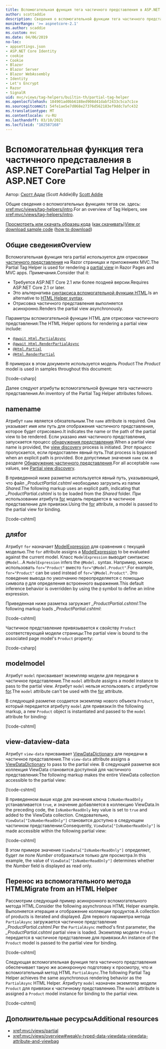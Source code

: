 ```yaml
---
title: Вспомогательная функция тега частичного представления в ASP.NET Core
author: scottaddie
description: Сведения о вспомогательной функции тега частичного представления в ASP.NET и роли каждого из его атрибутов в отрисовке частичного представления.
monikerRange: '>= aspnetcore-2.1'
ms.author: scaddie
ms.custom: mvc
ms.date: 04/06/2019
no-loc:
- appsettings.json
- ASP.NET Core Identity
- cookie
- Cookie
- Blazor
- Blazor Server
- Blazor WebAssembly
- Identity
- Let's Encrypt
- Razor
- SignalR
uid: mvc/views/tag-helpers/builtin-th/partial-tag-helper
ms.openlocfilehash: 184901ad0bb6188ed908d41dabf2433c5ca7c1ce
ms.sourcegitcommit: 54fe1ae5e7d068e27376d562183ef9ddc7afc432
ms.translationtype: MT
ms.contentlocale: ru-RU
ms.lasthandoff: 03/10/2021
ms.locfileid: "102587168"
---
```

# <a name="partial-tag-helper-in-aspnet-core"></a><span data-ttu-id="7691e-103">Вспомогательная функция тега частичного представления в ASP.NET Core</span><span class="sxs-lookup"><span data-stu-id="7691e-103">Partial Tag Helper in ASP.NET Core</span></span>

<span data-ttu-id="7691e-104">Автор: [Скотт Адди](https://github.com/scottaddie) (Scott Addie)</span><span class="sxs-lookup"><span data-stu-id="7691e-104">By [Scott Addie](https://github.com/scottaddie)</span></span>

<span data-ttu-id="7691e-105">Общие сведения о вспомогательных функциях тегов см. здесь: <xref:mvc/views/tag-helpers/intro>.</span><span class="sxs-lookup"><span data-stu-id="7691e-105">For an overview of Tag Helpers, see <xref:mvc/views/tag-helpers/intro>.</span></span>

<span data-ttu-id="7691e-106">[Просмотреть или скачать образец кода](https://github.com/dotnet/AspNetCore.Docs/tree/main/aspnetcore/mvc/views/tag-helpers/built-in/samples) ([как скачивать](xref:index#how-to-download-a-sample))</span><span class="sxs-lookup"><span data-stu-id="7691e-106">[View or download sample code](https://github.com/dotnet/AspNetCore.Docs/tree/main/aspnetcore/mvc/views/tag-helpers/built-in/samples) ([how to download](xref:index#how-to-download-a-sample))</span></span>

## <a name="overview"></a><span data-ttu-id="7691e-107">Общие сведения</span><span class="sxs-lookup"><span data-stu-id="7691e-107">Overview</span></span>

<span data-ttu-id="7691e-108">Вспомогательная функция тега partial используется для отрисовки [частичного представления](xref:mvc/views/partial) на Razor страницах и приложениях MVC.</span><span class="sxs-lookup"><span data-stu-id="7691e-108">The Partial Tag Helper is used for rendering a [partial view](xref:mvc/views/partial) in Razor Pages and MVC apps.</span></span> <span data-ttu-id="7691e-109">Примечания.</span><span class="sxs-lookup"><span data-stu-id="7691e-109">Consider that it:</span></span>

* <span data-ttu-id="7691e-110">Требуется ASP.NET Core 2.1 или более поздней версии.</span><span class="sxs-lookup"><span data-stu-id="7691e-110">Requires ASP.NET Core 2.1 or later.</span></span>
* <span data-ttu-id="7691e-111">Это альтернатива [синтаксиса вспомогательной функции HTML](xref:mvc/views/partial#reference-a-partial-view).</span><span class="sxs-lookup"><span data-stu-id="7691e-111">Is an alternative to [HTML Helper syntax](xref:mvc/views/partial#reference-a-partial-view).</span></span>
* <span data-ttu-id="7691e-112">Отрисовка частичного представления выполняется асинхронно.</span><span class="sxs-lookup"><span data-stu-id="7691e-112">Renders the partial view asynchronously.</span></span>

<span data-ttu-id="7691e-113">Параметры вспомогательной функции HTML для отрисовки частичного представления:</span><span class="sxs-lookup"><span data-stu-id="7691e-113">The HTML Helper options for rendering a partial view include:</span></span>

* [`@await Html.PartialAsync`](/dotnet/api/microsoft.aspnetcore.mvc.rendering.htmlhelperpartialextensions.partialasync)
* [`@await Html.RenderPartialAsync`](/dotnet/api/microsoft.aspnetcore.mvc.rendering.htmlhelperpartialextensions.renderpartialasync)
* [`@Html.Partial`](/dotnet/api/microsoft.aspnetcore.mvc.rendering.htmlhelperpartialextensions.partial)
* [`@Html.RenderPartial`](/dotnet/api/microsoft.aspnetcore.mvc.rendering.htmlhelperpartialextensions.renderpartial)

<span data-ttu-id="7691e-114">В примерах в этом документе используется модель *Product*:</span><span class="sxs-lookup"><span data-stu-id="7691e-114">The *Product* model is used in samples throughout this document:</span></span>

[!code-csharp[](samples/TagHelpersBuiltIn/Models/Product.cs)]

<span data-ttu-id="7691e-115">Далее следуют атрибуты вспомогательной функции тега частичного представления.</span><span class="sxs-lookup"><span data-stu-id="7691e-115">An inventory of the Partial Tag Helper attributes follows.</span></span>

## <a name="name"></a><span data-ttu-id="7691e-116">name</span><span class="sxs-lookup"><span data-stu-id="7691e-116">name</span></span>

<span data-ttu-id="7691e-117">Атрибут `name` является обязательным.</span><span class="sxs-lookup"><span data-stu-id="7691e-117">The `name` attribute is required.</span></span> <span data-ttu-id="7691e-118">Она указывает имя или путь для отображения частичного представления, которое будет отрисовано.</span><span class="sxs-lookup"><span data-stu-id="7691e-118">It indicates the name or the path of the partial view to be rendered.</span></span> <span data-ttu-id="7691e-119">Если указано имя частичного представления, запускается процесс [обнаружения представления](xref:mvc/views/overview#view-discovery).</span><span class="sxs-lookup"><span data-stu-id="7691e-119">When a partial view name is provided, the [view discovery](xref:mvc/views/overview#view-discovery) process is initiated.</span></span> <span data-ttu-id="7691e-120">Этот процесс пропускается, если предоставлен явный путь.</span><span class="sxs-lookup"><span data-stu-id="7691e-120">That process is bypassed when an explicit path is provided.</span></span> <span data-ttu-id="7691e-121">Все допустимые значения `name` см. в разделе [Обнаружение частичного представления](xref:mvc/views/partial#partial-view-discovery).</span><span class="sxs-lookup"><span data-stu-id="7691e-121">For all acceptable `name` values, see [Partial view discovery](xref:mvc/views/partial#partial-view-discovery).</span></span>

<span data-ttu-id="7691e-122">В приведенной ниже разметке используется явный путь, указывающий, что файл *_ProductPartial.cshtml* необходимо загрузить из папки *Shared*.</span><span class="sxs-lookup"><span data-stu-id="7691e-122">The following markup uses an explicit path, indicating that *_ProductPartial.cshtml* is to be loaded from the *Shared* folder.</span></span> <span data-ttu-id="7691e-123">При использовании атрибута [for](#for) модель передается в частичное представление для привязки.</span><span class="sxs-lookup"><span data-stu-id="7691e-123">Using the [for](#for) attribute, a model is passed to the partial view for binding.</span></span>

[!code-cshtml[](samples/TagHelpersBuiltIn/Pages/Product.cshtml?name=snippet_Name)]

## <a name="for"></a><span data-ttu-id="7691e-124">для</span><span class="sxs-lookup"><span data-stu-id="7691e-124">for</span></span>

<span data-ttu-id="7691e-125">Атрибут `for` назначает [ModelExpression](/dotnet/api/microsoft.aspnetcore.mvc.viewfeatures.modelexpression) для сравнения с текущей моделью.</span><span class="sxs-lookup"><span data-stu-id="7691e-125">The `for` attribute assigns a [ModelExpression](/dotnet/api/microsoft.aspnetcore.mvc.viewfeatures.modelexpression) to be evaluated against the current model.</span></span> <span data-ttu-id="7691e-126">Класс `ModelExpression` выводит синтаксис `@Model.`.</span><span class="sxs-lookup"><span data-stu-id="7691e-126">A `ModelExpression` infers the `@Model.` syntax.</span></span> <span data-ttu-id="7691e-127">Например, можно использовать `for="Product"` вместо `for="@Model.Product"`.</span><span class="sxs-lookup"><span data-stu-id="7691e-127">For example, `for="Product"` can be used instead of `for="@Model.Product"`.</span></span> <span data-ttu-id="7691e-128">Это поведение вывода по умолчанию переопределяется с помощью символа `@` для определения встроенного выражения.</span><span class="sxs-lookup"><span data-stu-id="7691e-128">This default inference behavior is overridden by using the `@` symbol to define an inline expression.</span></span>

<span data-ttu-id="7691e-129">Приведенная ниже разметка загружает *_ProductPartial.cshtml*:</span><span class="sxs-lookup"><span data-stu-id="7691e-129">The following markup loads *_ProductPartial.cshtml*:</span></span>

[!code-cshtml[](samples/TagHelpersBuiltIn/Pages/Product.cshtml?name=snippet_For)]

<span data-ttu-id="7691e-130">Частичное представление привязывается к свойству `Product` соответствующей модели страницы:</span><span class="sxs-lookup"><span data-stu-id="7691e-130">The partial view is bound to the associated page model's `Product` property:</span></span>

[!code-csharp[](samples/TagHelpersBuiltIn/Pages/Product.cshtml.cs?highlight=8)]

## <a name="model"></a><span data-ttu-id="7691e-131">model</span><span class="sxs-lookup"><span data-stu-id="7691e-131">model</span></span>

<span data-ttu-id="7691e-132">Атрибут `model` присваивает экземпляр модели для передачи в частичное представление.</span><span class="sxs-lookup"><span data-stu-id="7691e-132">The `model` attribute assigns a model instance to pass to the partial view.</span></span> <span data-ttu-id="7691e-133">Атрибут `model` нельзя использовать с атрибутом [for](#for).</span><span class="sxs-lookup"><span data-stu-id="7691e-133">The `model` attribute can't be used with the [for](#for) attribute.</span></span>

<span data-ttu-id="7691e-134">В следующей разметке создается экземпляр нового объекта `Product`, который передается атрибуту `model` для привязки:</span><span class="sxs-lookup"><span data-stu-id="7691e-134">In the following markup, a new `Product` object is instantiated and passed to the `model` attribute for binding:</span></span>

[!code-cshtml[](samples/TagHelpersBuiltIn/Pages/Product.cshtml?name=snippet_Model)]

## <a name="view-data"></a><span data-ttu-id="7691e-135">view-data</span><span class="sxs-lookup"><span data-stu-id="7691e-135">view-data</span></span>

<span data-ttu-id="7691e-136">Атрибут `view-data` присваивает [ViewDataDictionary](/dotnet/api/microsoft.aspnetcore.mvc.viewfeatures.viewdatadictionary) для передачи в частичное представление.</span><span class="sxs-lookup"><span data-stu-id="7691e-136">The `view-data` attribute assigns a [ViewDataDictionary](/dotnet/api/microsoft.aspnetcore.mvc.viewfeatures.viewdatadictionary) to pass to the partial view.</span></span> <span data-ttu-id="7691e-137">В следующей разметке вся коллекция ViewData становится доступной для частичного представления:</span><span class="sxs-lookup"><span data-stu-id="7691e-137">The following markup makes the entire ViewData collection accessible to the partial view:</span></span>

[!code-cshtml[](samples/TagHelpersBuiltIn/Pages/Product.cshtml?name=snippet_ViewData&highlight=5-)]

<span data-ttu-id="7691e-138">В приведенном выше коде для значения ключа `IsNumberReadOnly` устанавливается `true`, и значение добавляется в коллекцию ViewData.</span><span class="sxs-lookup"><span data-stu-id="7691e-138">In the preceding code, the `IsNumberReadOnly` key value is set to `true` and added to the ViewData collection.</span></span> <span data-ttu-id="7691e-139">Следовательно, `ViewData["IsNumberReadOnly"]` становится доступно в следующем частичном представлении:</span><span class="sxs-lookup"><span data-stu-id="7691e-139">Consequently, `ViewData["IsNumberReadOnly"]` is made accessible within the following partial view:</span></span>

[!code-cshtml[](samples/TagHelpersBuiltIn/Pages/Shared/_ProductViewDataPartial.cshtml?highlight=5)]

<span data-ttu-id="7691e-140">В этом примере значение `ViewData["IsNumberReadOnly"]` определяет, будет ли поле *Number* отображаться только для просмотра.</span><span class="sxs-lookup"><span data-stu-id="7691e-140">In this example, the value of `ViewData["IsNumberReadOnly"]` determines whether the *Number* field is displayed as read only.</span></span>

## <a name="migrate-from-an-html-helper"></a><span data-ttu-id="7691e-141">Перенос из вспомогательного метода HTML</span><span class="sxs-lookup"><span data-stu-id="7691e-141">Migrate from an HTML Helper</span></span>

<span data-ttu-id="7691e-142">Рассмотрим следующий пример асинхронного вспомогательного метода HTML.</span><span class="sxs-lookup"><span data-stu-id="7691e-142">Consider the following asynchronous HTML Helper example.</span></span> <span data-ttu-id="7691e-143">Выполняется итерация и отображение коллекции продуктов.</span><span class="sxs-lookup"><span data-stu-id="7691e-143">A collection of products is iterated and displayed.</span></span> <span data-ttu-id="7691e-144">Для первого параметра метода `PartialAsync` загружается частичное представление *_ProductPartial.cshtml*.</span><span class="sxs-lookup"><span data-stu-id="7691e-144">Per the `PartialAsync` method's first parameter, the *_ProductPartial.cshtml* partial view is loaded.</span></span> <span data-ttu-id="7691e-145">Экземпляр модели `Product` передается в частичное представление для привязки.</span><span class="sxs-lookup"><span data-stu-id="7691e-145">An instance of the `Product` model is passed to the partial view for binding.</span></span>

[!code-cshtml[](samples/TagHelpersBuiltIn/Pages/Products.cshtml?name=snippet_HtmlHelper&highlight=3)]

<span data-ttu-id="7691e-146">Следующая вспомогательная функция тега частичного представления обеспечивает такую же асинхронную подготовку к просмотру, что и вспомогательный метод HTML `PartialAsync`.</span><span class="sxs-lookup"><span data-stu-id="7691e-146">The following Partial Tag Helper achieves the same asynchronous rendering behavior as the `PartialAsync` HTML Helper.</span></span> <span data-ttu-id="7691e-147">Атрибуту `model` назначен экземпляр модели `Product` для привязки к частичному представлению.</span><span class="sxs-lookup"><span data-stu-id="7691e-147">The `model` attribute is assigned a `Product` model instance for binding to the partial view.</span></span>

[!code-cshtml[](samples/TagHelpersBuiltIn/Pages/Products.cshtml?name=snippet_TagHelper&highlight=3)]

## <a name="additional-resources"></a><span data-ttu-id="7691e-148">Дополнительные ресурсы</span><span class="sxs-lookup"><span data-stu-id="7691e-148">Additional resources</span></span>

* <xref:mvc/views/partial>
* <xref:mvc/views/overview#weakly-typed-data-viewdata-viewdata-attribute-and-viewbag>
